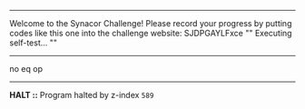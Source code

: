  
---
 
Welcome to the Synacor Challenge!
Please record your progress by putting codes like
this one into the challenge website: SJDPGAYLFxce
""
Executing self-test...
""
 
 
---
 
no eq op
 
 
---
 
**HALT ::** Program halted by z-index `589`
 
